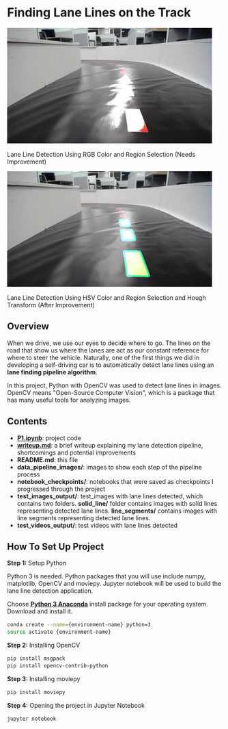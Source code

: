 # Finding Lane Lines on the Track

<img src="test_images_output/line_segments/1547786906080.jpeg" width="480" alt="Combined Image" />

Lane Line Detection Using RGB Color and Region Selection (Needs Improvement)

<img src="test_images_output/line_segments/cam_track_leftside.jpeg" width="480" alt="Combined Image" />

Lane Line Detection Using HSV Color and Region Selection and Hough Transform (After Improvement)

Overview
---

When we drive, we use our eyes to decide where to go.  The lines on the road that show us where the lanes are act as our constant reference for where to steer the vehicle. Naturally, one of the first things we did in developing a self-driving car is to automatically detect lane lines using an **lane finding pipeline algorithm**.

In this project, Python with OpenCV was used to detect lane lines in images.  OpenCV means "Open-Source Computer Vision", which is a package that has many useful tools for analyzing images.

Contents
---

- **[P1.ipynb]()**: project code
- **[writeup.md]()**: a brief writeup explaining my lane detection pipeline, shortcomings and potential improvements
- **README.md**: this file
- **data_pipeline_images/**: images to show each step of the pipeline process
- **notebook_checkpoints/**: notebooks that were saved as checkpoints I progressed through the project
- **test_images_output/**: test_images with lane lines detected, which contains two folders. **solid_line/** folder contains images with solid lines representing detected lane lines. **line_segments/** contains images with line segments representing detected lane lines.
- **test_videos_output/**: test videos with lane lines detected

How To Set Up Project
---

**Step 1:** Setup Python

Python 3 is needed. Python packages that you will use include numpy, matplotlib, OpenCV and moviepy. Jupyter notebook will be used to build the lane line detection application.

Choose **[Python 3 Anaconda](https://www.anaconda.com/download/#macos)** install package for your operating system. Download and install it.

~~~bash
conda create --name={environment-name} python=3 
source activate {environment-name}
~~~

**Step 2:** Installing OpenCV

~~~bash
pip install msgpack
pip install opencv-contrib-python
~~~

**Step 3:** Installing moviepy

~~~bash
pip install moviepy
~~~

**Step 4:** Opening the project in Jupyter Notebook

~~~bash
jupyter notebook
~~~
